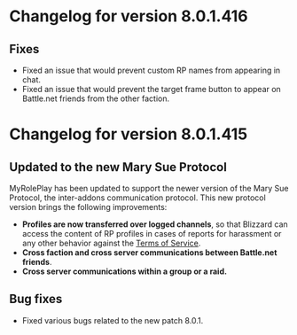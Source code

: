 # Changelog for version 8.0.1.416

## Fixes

- Fixed an issue that would prevent custom RP names from appearing in chat. 
- Fixed an issue that would prevent the target frame button to appear on Battle.net friends from the other faction.

# Changelog for version 8.0.1.415

## Updated to the new Mary Sue Protocol

MyRolePlay has been updated to support the newer version of the Mary Sue Protocol, the inter-addons communication protocol. This new protocol version brings the following improvements:

- **Profiles are now transferred over logged channels**, so that Blizzard can access the content of RP profiles in cases of reports for harassment or any other behavior against the [Terms of Service](https://battle.net/support/article/42673).
- **Cross faction and cross server communications between Battle.net friends**.
- **Cross server communications within a group or a raid.**

## Bug fixes

- Fixed various bugs related to the new patch 8.0.1.